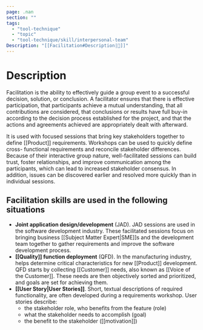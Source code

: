 ```yaml
---
page: .nan
section: ""
tags:
  - "tool-technique"
  - "topic"
  - "tool-technique/skill/interpersonal-team"
Description: "[[Facilitation#Description|📝]]"
---
```

# Description
Facilitation is the ability to effectively guide a group event to a successful decision, solution, or conclusion. A facilitator ensures that there is effective participation, that participants achieve a mutual understanding, that all contributions are considered, that conclusions or results have full buy-in according to the decision process established for the project, and that the actions and agreements achieved are appropriately dealt with afterward.

It is used with focused sessions that bring key stakeholders together to define [[Product]] requirements. Workshops can be used to quickly define cross- functional requirements and reconcile stakeholder differences. Because of their interactive group nature, well-facilitated sessions can build trust, foster relationships, and improve communication among the participants, which can lead to increased stakeholder consensus. In addition, issues can be discovered earlier and resolved more quickly than in individual sessions.
## Facilitation skills are used in the following situations
- **Joint application design/development** (JAD). JAD sessions are used in the software development industry. These facilitated sessions focus on bringing business [[Subject Matter Expert|SME]]s and the development team together to gather requirements and improve the software development process.
- **[[Quality]] function deployment** (QFD). In the manufacturing industry, helps determine critical characteristics for new [[Product]] development. QFD starts by collecting [[Customer]] needs, also known as [[Voice of the Customer]]. These needs are then objectively sorted and prioritized, and goals are set for achieving them.
- **[[User Story|User Stories]]**. Short, textual descriptions of required functionality, are often developed during a requirements workshop. User stories describe:
	- the stakeholder role, who benefits from the feature (role)
	- what the stakeholder needs to accomplish (goal)
	- the benefit to the stakeholder ([[motivation]])
